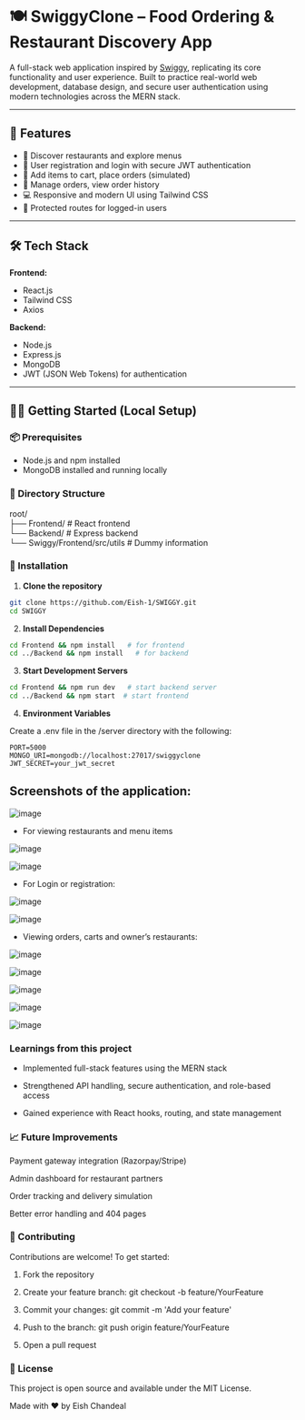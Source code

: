 # 🍽️ SwiggyClone – Food Ordering & Restaurant Discovery App

A full-stack web application inspired by [Swiggy](https://www.swiggy.com), replicating its core functionality and user experience. Built to practice real-world web development, database design, and secure user authentication using modern technologies across the MERN stack.

---

## 🚀 Features

- 🧭 Discover restaurants and explore menus
- 👤 User registration and login with secure JWT authentication
- 🛒 Add items to cart, place orders (simulated)
- 🧾 Manage orders, view order history
- 💻 Responsive and modern UI using Tailwind CSS
- 🔐 Protected routes for logged-in users

---

## 🛠️ Tech Stack

**Frontend:**
- React.js
- Tailwind CSS
- Axios

**Backend:**
- Node.js
- Express.js
- MongoDB
- JWT (JSON Web Tokens) for authentication

---

## 🧑‍💻 Getting Started (Local Setup)

### 📦 Prerequisites
- Node.js and npm installed
- MongoDB installed and running locally

### 📁 Directory Structure

root/ \
├── Frontend/ # React frontend \
└── Backend/ # Express backend \
└── Swiggy/Frontend/src/utils # Dummy information


### 🔧 Installation

1. **Clone the repository**
```bash
git clone https://github.com/Eish-1/SWIGGY.git
cd SWIGGY
```
2. **Install Dependencies**

```bash
cd Frontend && npm install   # for frontend
cd ../Backend && npm install   # for backend
```
3. **Start Development Servers**

```bash
cd Frontend && npm run dev   # start backend server
cd ../Backend && npm start  # start frontend
```

4. **Environment Variables**

Create a .env file in the /server directory with the following:

```.env
PORT=5000
MONGO_URI=mongodb://localhost:27017/swiggyclone
JWT_SECRET=your_jwt_secret
```

## Screenshots of the application:

![image](https://github.com/user-attachments/assets/ea8384e3-71a4-4096-83d2-2c09820b2921)

- For viewing restaurants and menu items

![image](https://github.com/user-attachments/assets/f374175c-4582-45d9-88dc-ef7a9fd48859)

![image](https://github.com/user-attachments/assets/543b3836-f55c-41ef-a893-9025f9fa9307)

- For Login or registration:

![image](https://github.com/user-attachments/assets/c9e297c0-d59e-4561-85f5-e8306268f950)

![image](https://github.com/user-attachments/assets/e8ff4f6b-ca1d-44ad-9401-b4d2a9f8d0df)

- Viewing orders, carts and owner’s restaurants:

![image](https://github.com/user-attachments/assets/2096f07c-fcd2-4c1a-a5ca-8b5dfaeb3b19)

![image](https://github.com/user-attachments/assets/8725fb91-3aff-469b-b48c-6d457a5a8d5c)

![image](https://github.com/user-attachments/assets/e22f4ef1-53bd-4db8-808e-626305c92d23)

![image](https://github.com/user-attachments/assets/306566e3-cf1a-4291-a3c2-4fcab43d44e5)

![image](https://github.com/user-attachments/assets/2be45377-8369-45b4-a3e1-7aaa79412b83)

### Learnings from this project

- Implemented full-stack features using the MERN stack

- Strengthened API handling, secure authentication, and role-based access

- Gained experience with React hooks, routing, and state management

### 📈 Future Improvements

Payment gateway integration (Razorpay/Stripe)

Admin dashboard for restaurant partners

Order tracking and delivery simulation

Better error handling and 404 pages

### 🤝 Contributing

Contributions are welcome! To get started:

1. Fork the repository

2. Create your feature branch: git checkout -b feature/YourFeature

3. Commit your changes: git commit -m 'Add your feature'

4. Push to the branch: git push origin feature/YourFeature

5. Open a pull request

### 📄 License
This project is open source and available under the MIT License.

Made with ❤️ by Eish Chandeal
